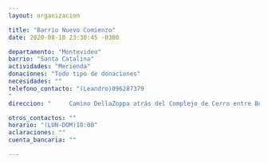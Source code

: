 ```yaml
---
layout: organizacion

title: "Barrio Nuevo Comienzo"
date: 2020-08-10 23:30:45 -0300

departamento: "Montevideo"
barrio: "Santa Catalina"
actividades: "Merienda"
donaciones: "Todo tipo de donaciones"
necesidades: ""
telefono_contacto: "(Leandro)096287379
"
direccion: "     Camino DellaZoppa atrás del Complejo de Cerro entre Burdeos y San Fuentes"

otros_contactos: ""
horario: "(LUN-DOM)10:00"
aclaraciones: ""
cuenta_bancaria: ""

---
```


